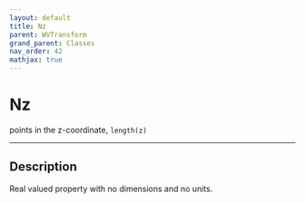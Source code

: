 ```yaml
---
layout: default
title: Nz
parent: WVTransform
grand_parent: Classes
nav_order: 42
mathjax: true
---
```


#  Nz

points in the z-coordinate, `length(z)`


---

## Description
Real valued property with no dimensions and no units.

